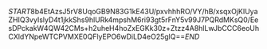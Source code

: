 $START$8b4EtAzsJ5rV8UqoGB9N83G1kE43U/pxvhhhRO/VY/hB/xsqxOjKIUyaZHIQ3vyIslyD4t1jkkShs9hlURk4mpshM6ri93gt5rFnY5v99J7PQRdMKsQ0/EesDPckakW4QW42CMs+h2uheH4hoZxEGKk30z+Ztzz4A8hlLwJbCCC6eoUhCXldYNpeWTCPVMXE0QFlyEPO6wDiLD4eO25glQ==$END$